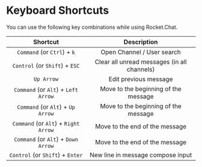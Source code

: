 # Keyboard Shortcuts

You can use the following key combinations while using Rocket.Chat.

|               Shortcut               |                 Description                 |
| :----------------------------------: | :-----------------------------------------: |
|      `Command` (or `Ctrl`) + `k`     |          Open Channel / User search         |
|    `Control` (or `Shift`) + `ESC`    | Clear all unread messages (in all channels) |
|              `Up Arrow`              |            Edit previous message            |
|  `Command` (or `Alt`) + `Left Arrow` |     Move to the beginning of the message    |
|   `Command` (or `Alt`) + `Up Arrow`  |     Move to the beginning of the message    |
| `Command` (or `Alt`) + `Right Arrow` |        Move to the end of the message       |
|  `Command` (or `Alt`) + `Down Arrow` |        Move to the end of the message       |
|   `Control` (or `Shift`) + `Enter`   |      New line in message compose input      |
